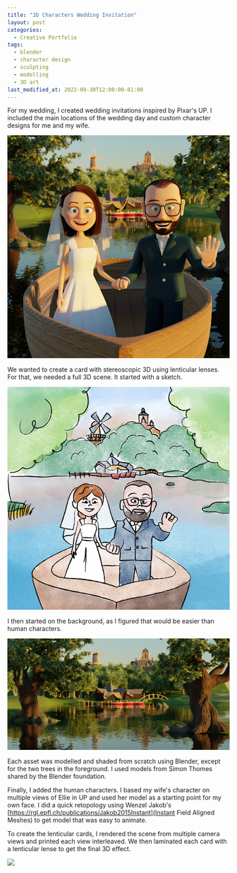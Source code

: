 ```yaml
---
title: "3D Characters Wedding Invitation"
layout: post
categories:
  - Creative Portfolio
tags:
  - blender
  - character design
  - sculpting
  - modelling
  - 3D art
last_modified_at: 2022-09-30T12:00:00-01:00
---
```

For my wedding, I created wedding invitations inspired by Pixar's UP. I included the main locations of the wedding day and custom character designs for me and my wife.

![](/assets/img/portfolio/bruiloft/card_final.jpg)

We wanted to create a card with stereoscopic 3D using lenticular lenses. For that, we needed a full 3D scene. It started with a sketch.

![](/assets/img/portfolio/bruiloft/card_sketch.jpg)

I then started on the background, as I figured that would be easier than human characters.

![](/assets/img/portfolio/bruiloft/background.jpg)

Each asset was modelled and shaded from scratch using Blender, except for the two trees in the foreground. I used models from Simon Thomes shared by the Blender foundation.

Finally, I added the human characters. I based my wife's character on multiple views of Ellie in UP and used her model as a starting point for my own face. I did a quick retopology using Wenzel Jakob's [https://rgl.epfl.ch/publications/Jakob2015Instant](Instant Field Aligned Meshes) to get model that was easy to animate.

To create the lenticular cards, I rendered the scene from multiple camera views and printed each view interleaved. We then laminated each card with a lenticular lense to get the final 3D effect.

![](/assets/img/portfolio/bruiloft/lenticular.gif)

